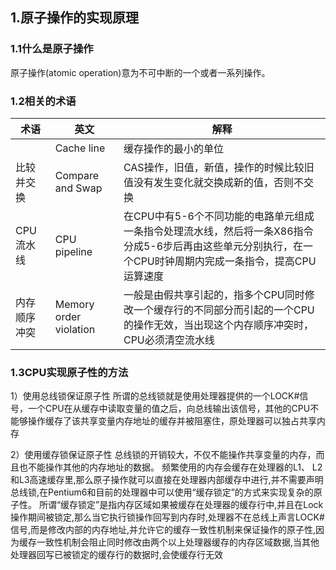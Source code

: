 ## 1.原子操作的实现原理

### 1.1什么是原子操作

原子操作(atomic operation)意为不可中断的一个或者一系列操作。

### 1.2相关的术语

| 术语         | 英文                   | 解释                                                         |
| ------------ | ---------------------- | ------------------------------------------------------------ |
|              | Cache line             | 缓存操作的最小的单位                                         |
| 比较并交换   | Compare and Swap       | CAS操作，旧值，新值，操作的时候比较旧值没有发生变化就交换成新的值，否则不交换 |
| CPU流水线    | CPU pipeline           | 在CPU中有5-6个不同功能的电路单元组成一条指令处理流水线，然后将一条X86指令分成5-6步后再由这些单元分别执行，在一个CPU时钟周期内完成一条指令，提高CPU运算速度 |
| 内存顺序冲突 | Memory order violation | 一般是由假共享引起的，指多个CPU同时修改一个缓存行的不同部分而引起的一个CPU的操作无效，当出现这个内存顺序冲突时，CPU必须清空流水线 |

### 1.3CPU实现原子性的方法

1）使用总线锁保证原子性
所谓的总线锁就是使用处理器提供的一个LOCK#信号，一个CPU在从缓存中读取变量的值之后，向总线输出该信号，其他的CPU不能够操作缓存了该共享变量内存地址的缓存并被阻塞住，原处理器可以独占共享内存

2）使用缓存锁保证原子性
总线锁的开销较大，不仅不能操作共享变量的内存，而且也不能操作其他的内存地址的数据。
频繁使用的内存会缓存在处理器的L1、 L2和L3高速缓存里,那么原子操作就可以直接在处理器内部缓存中进行,并不需要声明总线锁,在Pentium6和目前的处理器中可以使用“缓存锁定”的方式来实现复杂的原子性。
所谓“缓存锁定”是指内存区域如果被缓存在处理器的缓存行中,并且在Lock操作期间被锁定,那么当它执行锁操作回写到内存时,处理器不在总线上声言LOCK#信号,而是修改内部的内存地址,并允许它的缓存一致性机制来保证操作的原子性,因为缓存一致性机制会阻止同时修改由两个以上处理器缓存的内存区域数据,当其他处理器回写已被锁定的缓存行的数据时,会使缓存行无效